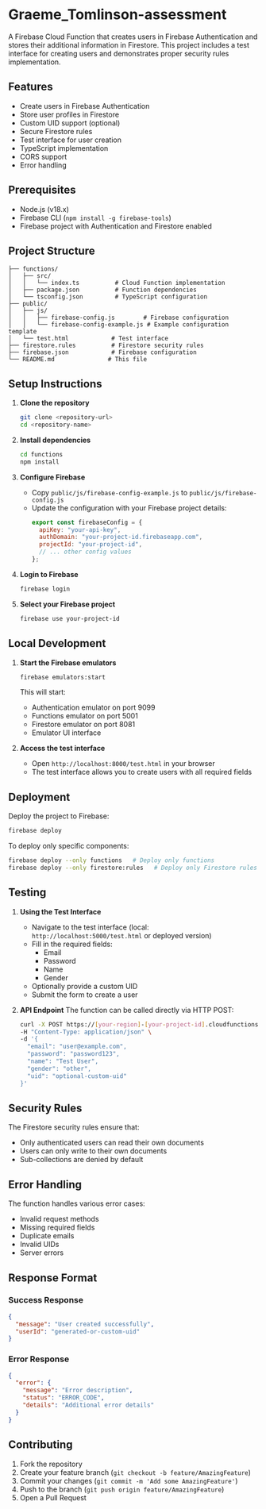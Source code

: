 # Graeme_Tomlinson-assessment

A Firebase Cloud Function that creates users in Firebase Authentication and stores their additional information in Firestore. This project includes a test interface for creating users and demonstrates proper security rules implementation.

## Features

- Create users in Firebase Authentication
- Store user profiles in Firestore
- Custom UID support (optional)
- Secure Firestore rules
- Test interface for user creation
- TypeScript implementation
- CORS support
- Error handling

## Prerequisites

- Node.js (v18.x)
- Firebase CLI (`npm install -g firebase-tools`)
- Firebase project with Authentication and Firestore enabled

## Project Structure

```
├── functions/
│   ├── src/
│   │   └── index.ts          # Cloud Function implementation
│   ├── package.json          # Function dependencies
│   └── tsconfig.json         # TypeScript configuration
├── public/
│   ├── js/
│   │   ├── firebase-config.js        # Firebase configuration
│   │   └── firebase-config-example.js # Example configuration template
│   └── test.html            # Test interface
├── firestore.rules          # Firestore security rules
├── firebase.json            # Firebase configuration
└── README.md               # This file
```

## Setup Instructions

1. **Clone the repository**
   ```bash
   git clone <repository-url>
   cd <repository-name>
   ```

2. **Install dependencies**
   ```bash
   cd functions
   npm install
   ```

3. **Configure Firebase**
   - Copy `public/js/firebase-config-example.js` to `public/js/firebase-config.js`
   - Update the configuration with your Firebase project details:
     ```javascript
     export const firebaseConfig = {
       apiKey: "your-api-key",
       authDomain: "your-project-id.firebaseapp.com",
       projectId: "your-project-id",
       // ... other config values
     };
     ```

4. **Login to Firebase**
   ```bash
   firebase login
   ```

5. **Select your Firebase project**
   ```bash
   firebase use your-project-id
   ```

## Local Development

1. **Start the Firebase emulators**
   ```bash
   firebase emulators:start
   ```
   This will start:
   - Authentication emulator on port 9099
   - Functions emulator on port 5001
   - Firestore emulator on port 8081
   - Emulator UI interface

2. **Access the test interface**
   - Open `http://localhost:8000/test.html` in your browser
   - The test interface allows you to create users with all required fields

## Deployment

Deploy the project to Firebase:
```bash
firebase deploy
```

To deploy only specific components:
```bash
firebase deploy --only functions   # Deploy only functions
firebase deploy --only firestore:rules   # Deploy only Firestore rules
```

## Testing

1. **Using the Test Interface**
   - Navigate to the test interface (local: `http://localhost:5000/test.html` or deployed version)
   - Fill in the required fields:
     - Email
     - Password
     - Name
     - Gender
   - Optionally provide a custom UID
   - Submit the form to create a user

2. **API Endpoint**
   The function can be called directly via HTTP POST:
   ```bash
   curl -X POST https://[your-region]-[your-project-id].cloudfunctions.net/createUser \
   -H "Content-Type: application/json" \
   -d '{
     "email": "user@example.com",
     "password": "password123",
     "name": "Test User",
     "gender": "other",
     "uid": "optional-custom-uid"
   }'
   ```

## Security Rules

The Firestore security rules ensure that:
- Only authenticated users can read their own documents
- Users can only write to their own documents
- Sub-collections are denied by default

## Error Handling

The function handles various error cases:
- Invalid request methods
- Missing required fields
- Duplicate emails
- Invalid UIDs
- Server errors

## Response Format

### Success Response
```json
{
  "message": "User created successfully",
  "userId": "generated-or-custom-uid"
}
```

### Error Response
```json
{
  "error": {
    "message": "Error description",
    "status": "ERROR_CODE",
    "details": "Additional error details"
  }
}
```

## Contributing

1. Fork the repository
2. Create your feature branch (`git checkout -b feature/AmazingFeature`)
3. Commit your changes (`git commit -m 'Add some AmazingFeature'`)
4. Push to the branch (`git push origin feature/AmazingFeature`)
5. Open a Pull Request

